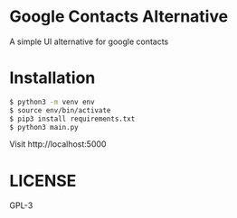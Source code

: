 # Google Contacts Alternative
A simple UI alternative for google contacts

# Installation
```sh
$ python3 -m venv env
$ source env/bin/activate
$ pip3 install requirements.txt
$ python3 main.py
```
Visit http://localhost:5000

# LICENSE
GPL-3
